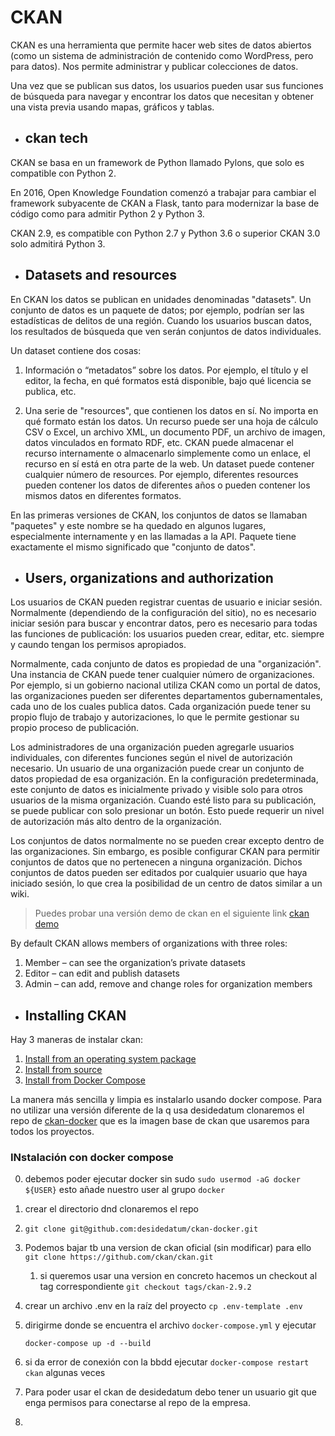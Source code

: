# CKAN

CKAN es una herramienta que permite hacer web sites de datos abiertos (como un sistema de administración de contenido como WordPress, pero para datos). 
Nos permite administrar y publicar colecciones de datos.

Una vez que se publican sus datos, los usuarios pueden usar sus funciones de búsqueda para navegar y encontrar los datos que necesitan y obtener una vista previa usando mapas, gráficos y tablas.

- ## ckan tech

CKAN se basa en un framework de Python llamado Pylons, que solo es compatible con Python 2.

En 2016, Open Knowledge Foundation comenzó a trabajar para cambiar el framework subyacente de CKAN a Flask, tanto para modernizar la base de código como para admitir Python 2 y Python 3. 

CKAN 2.9, es compatible con Python 2.7 y Python 3.6 o superior
CKAN 3.0 solo admitirá Python 3.



- ## Datasets and resources 

En CKAN los datos se publican en unidades denominadas "datasets". Un conjunto de datos es un paquete de datos; por ejemplo, podrían ser las estadísticas de delitos de una región. Cuando los usuarios buscan datos, los resultados de búsqueda que ven serán conjuntos de datos individuales.

Un dataset contiene dos cosas:

1. Información o “metadatos” sobre los datos. Por ejemplo, el título y el editor, la fecha, en qué formatos está disponible, bajo qué licencia se publica, etc.
   
2. Una serie de "resources", que contienen los datos en sí. No importa en qué formato están los datos. Un recurso puede ser una hoja de cálculo CSV o Excel, un archivo XML, un documento PDF, un archivo de imagen, datos vinculados en formato RDF, etc. CKAN puede almacenar el recurso internamente o almacenarlo simplemente como un enlace, el recurso en sí está en otra parte de la web. Un dataset puede contener cualquier número de resources. Por ejemplo, diferentes resources pueden contener los datos de diferentes años o pueden contener los mismos datos en diferentes formatos.

En las primeras versiones de CKAN, los conjuntos de datos se llamaban "paquetes" y este nombre se ha quedado en algunos lugares, especialmente internamente y en las llamadas a la API. Paquete tiene exactamente el mismo significado que "conjunto de datos".

- ## Users, organizations and authorization

Los usuarios de CKAN pueden registrar cuentas de usuario e iniciar sesión. Normalmente (dependiendo de la configuración del sitio), no es necesario iniciar sesión para buscar y encontrar datos, pero es necesario para todas las funciones de publicación: los usuarios pueden crear, editar, etc. siempre y caundo tengan los permisos apropiados.

Normalmente, cada conjunto de datos es propiedad de una "organización". Una instancia de CKAN puede tener cualquier número de organizaciones. Por ejemplo, si un gobierno nacional utiliza CKAN como un portal de datos, las organizaciones pueden ser diferentes departamentos gubernamentales, cada uno de los cuales publica datos. Cada organización puede tener su propio flujo de trabajo y autorizaciones, lo que le permite gestionar su propio proceso de publicación.

Los administradores de una organización pueden agregarle usuarios individuales, con diferentes funciones según el nivel de autorización necesario. Un usuario de una organización puede crear un conjunto de datos propiedad de esa organización. En la configuración predeterminada, este conjunto de datos es inicialmente privado y visible solo para otros usuarios de la misma organización. Cuando esté listo para su publicación, se puede publicar con solo presionar un botón. Esto puede requerir un nivel de autorización más alto dentro de la organización.

Los conjuntos de datos normalmente no se pueden crear excepto dentro de las organizaciones. Sin embargo, es posible configurar CKAN para permitir conjuntos de datos que no pertenecen a ninguna organización. Dichos conjuntos de datos pueden ser editados por cualquier usuario que haya iniciado sesión, lo que crea la posibilidad de un centro de datos similar a un wiki.

>Puedes probar una versión demo de ckan en el siguiente link [ckan demo](https://demo.ckan.org/)

By default CKAN allows members of organizations with three roles:

1. Member – can see the organization’s private datasets
2. Editor – can edit and publish datasets
3. Admin – can add, remove and change roles for organization members

- ## Installing CKAN 

Hay 3 maneras de instalar ckan:

1. [Install from an operating system package](http://docs.ckan.org/en/2.9/maintaining/installing/install-from-package.html)
2. [Install from source](http://docs.ckan.org/en/2.9/maintaining/installing/install-from-source.html)
3. [Install from Docker Compose](http://docs.ckan.org/en/2.9/maintaining/installing/install-from-docker-compose.html)

La manera más sencilla y limpia es instalarlo usando docker compose. Para no utilizar una versión diferente de la q usa desidedatum clonaremos el repo de [ckan-docker](https://github.com/desidedatum/ckan-docker) que es la imagen base de ckan que usaremos para todos los proyectos.

### INstalación con docker compose

0. debemos poder ejecutar docker sin sudo `sudo usermod -aG docker ${USER}` esto añade nuestro user al grupo `docker`
   
1. crear el directorio dnd clonaremos el repo 
   
2. `git clone git@github.com:desidedatum/ckan-docker.git`
   
3. Podemos bajar tb una version de ckan oficial (sin modificar) para ello `git clone https://github.com/ckan/ckan.git`
   
   1. si queremos usar una version en concreto hacemos un checkout al tag correspondiente `git checkout tags/ckan-2.9.2`
   
4. crear un archivo .env en la raíz del proyecto `cp .env-template .env`
   
5. dirigirme donde se encuentra el archivo `docker-compose.yml` y ejecutar
   ```
   docker-compose up -d --build
   ```
6. si da error de conexión con la bbdd ejecutar `docker-compose restart ckan` algunas veces
   
7. Para poder usar el ckan de desidedatum debo tener un usuario git que enga permisos para conectarse al repo de la empresa.

8. 







